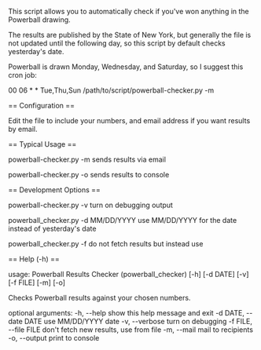 This script allows you to automatically check if you've won anything in the Powerball drawing.

The results are published by the State of New York, but generally the file is not updated until the following day, so this script by default checks yesterday's date.

Powerball is drawn Monday, Wednesday, and Saturday, so I suggest this cron job:

00 06 * * Tue,Thu,Sun /path/to/script/powerball-checker.py -m

== Configuration ==

Edit the file to include your numbers, and email address if you want results by email.

== Typical Usage ==

powerball-checker.py -m
  sends results via email

powerball-checker.py -o
  sends results to console

== Development Options ==
  
powerball-checker.py -v
  turn on debugging output

powerball_checker.py -d MM/DD/YYYY
  use MM/DD/YYYY for the date instead of yesterday's date

powerball_checker.py -f <file>
  do not fetch results but instead use <file>  

== Help (-h) ==

usage: Powerball Results Checker (powerball_checker) [-h] [-d DATE] [-v] [-f FILE] [-m] [-o]

Checks Powerball results against your chosen numbers.

optional arguments:
  -h, --help            show this help message and exit
  -d DATE, --date DATE  use MM/DD/YYYY date
  -v, --verbose         turn on debugging
  -f FILE, --file FILE  don't fetch new results, use from file
  -m, --mail            mail to recipients
  -o, --output          print to console

  
